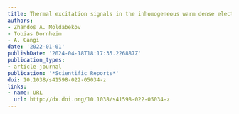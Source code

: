 ```yaml
---
title: Thermal excitation signals in the inhomogeneous warm dense electron gas
authors:
- Zhandos A. Moldabekov
- Tobias Dornheim
- A. Cangi
date: '2022-01-01'
publishDate: '2024-04-18T18:17:35.226887Z'
publication_types:
- article-journal
publication: '*Scientific Reports*'
doi: 10.1038/s41598-022-05034-z
links:
- name: URL
  url: http://dx.doi.org/10.1038/s41598-022-05034-z
---
```

